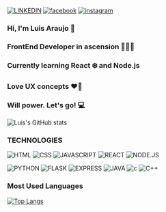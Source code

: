 [![LINKEDIN](https://img.shields.io/badge/LinkedIn-0077B5?style=for-the-badge&logo=linkedin&logoColor=white)](https://www.linkedin.com/in/luis-filipe-alves-araujo/) 
[![facebook](https://img.shields.io/badge/Facebook-1877F2?style=for-the-badge&logo=facebook&logoColor=white)](luisfilipearaujo777/)
[![instagram](https://img.shields.io/badge/Instagram-E4405F?style=for-the-badge&logo=instagram&logoColor=white)](luis.araujo250/)


### Hi, I'm Luis Araujo 👋
### FrontEnd Developer in ascension 👨‍💻🚀
### Currently learning React ❄️ and Node.js
### Love UX concepts ❤️🎨
### Will power. Let's go! 💻

![Luis's GitHub stats](https://github-readme-stats.vercel.app/api?username=LuisFilipeAraujo&show_icons=true&theme=tokyonight)



### TECHNOLOGIES

![HTML](https://img.shields.io/badge/HTML5-E34F26?style=for-the-badge&logo=html5&logoColor=white)
![CSS](https://img.shields.io/badge/CSS3-1572B6?style=for-the-badge&logo=css3&logoColor=white)
![JAVASCRIPT](https://img.shields.io/badge/JavaScript-F7DF1E?style=for-the-badge&logo=javascript&logoColor=black)
![REACT](https://img.shields.io/badge/React-20232A?style=for-the-badge&logo=react&logoColor=61DAFB)
![NODE.JS](https://img.shields.io/badge/Node.js-43853D?style=for-the-badge&logo=node.js&logoColor=white)

![PYTHON](https://img.shields.io/badge/Python-14354C?style=for-the-badge&logo=python&logoColor=white)
![FLASK](https://img.shields.io/badge/Flask-000000?style=for-the-badge&logo=flask&logoColor=white)
![EXPRESS](https://img.shields.io/badge/Express.js-404D59?style=for-the-badge)
![JAVA](https://img.shields.io/badge/Java-ED8B00?style=for-the-badge&logo=openjdk&logoColor=white)
![c](https://img.shields.io/badge/C-00599C?style=for-the-badge&logo=c&logoColor=white)
![C++](https://img.shields.io/badge/C%2B%2B-00599C?style=for-the-badge&logo=c%2B%2B&logoColor=white)

### Most Used Languages
[![Top Langs](https://github-readme-stats.vercel.app/api/top-langs/?username=LuisFilipeAraujo&hide=jupyter%20notebook&layout=compact&theme=transparent)](https://github.com/LuisFilipeAraujo/github-readme-stats)
